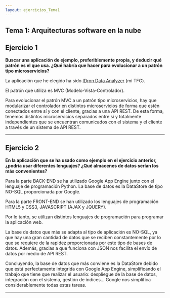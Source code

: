```yaml
---
layout: ejercicios_Tema1
---
```


## Tema 1: Arquitecturas software en la nube ##

## Ejercicio 1 ##

**Buscar una aplicación de ejemplo, preferiblemente propia, y deducir qué patrón es el que usa. ¿Qué habría que hacer para evolucionar a un patrón tipo microservicios?**

La aplicación que he elegido ha sido [IDron Data Analyzer](https://github.com/juanfranrv/iDronDataAnalyzer) (mi TFG). 

El patrón que utiliza es MVC (Modelo-Vista-Controlador). 

Para evolucionar el patrón MVC a un patrón tipo microservicios, hay que modularizar el controlador en distintos microservicios de forma que estén conectados entre sí y con el cliente, gracias a una API REST. De esta forma, tenemos distintos microservicios separados entre sí y totalmente independientes que se encuentran comunicados con el sistema y el cliente a través de un sistema de API REST.

***

## Ejercicio 2 ##

**En la aplicación que se ha usado como ejemplo en el ejercicio anterior, ¿podría usar diferentes lenguajes? ¿Qué almacenes de datos serían los más convenientes?**

Para la parte BACK-END se ha utilizado Google App Engine junto con el lenguaje de programación Python. La base de datos es la DataStore de tipo NO-SQL proporcionada por Google.

Para la parte FRONT-END se han utilizado los lenguajes de programación HTML5 y CSS3, JAVASCRIPT (AJAX y JQUERY). 

Por lo tanto, se utilizan distintos lenguajes de programación para programar la aplicación web.

La base de datos que más se adapta al tipo de aplicación es NO-SQL, ya que hay una gran cantidad de datos que se reciben constantemente por lo que se requiere de la rapidez proporcionada por este tipo de bases de datos. Además, gracias a que funciona con JSON nos facilita el envío de datos por medio de API REST.

Concluyendo, la base de datos que más conviene es la DataStore debido que está perfectamente integrida con Google App Engine, simplificando el trabajo que tiene que realizar el usuario: despliegue de la base de datos, integración con el sistema, gestión de índices... Google nos simplifica considerablemente todas estas tareas.

***
